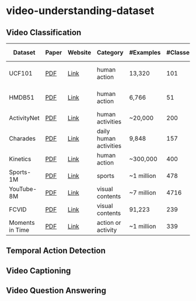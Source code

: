 # video-understanding-dataset

## Video Classification

Dataset | Paper | Website | Category | #Examples |#Classes | Duration | Organizer | SOTA performance
--------|-------|---------|----------|-----------|---------|----------|-----------|-----------------
UCF101  | [PDF][p1] | [Link][l1] | human action | 13,320 | 101 | <10s    | UCF       | 98% (DeepMind I3D)
HMDB51  | [PDF][p2] | [Link][l2] | human action | 6,766 | 51 | <10s    | SERRE LAB, Brown | -
ActivityNet| [PDF][p8] | [Link][l8] | human activities | ~20,000 | 200 | -    | ActivityNet | 8.83% error (iBUG)
Charades | [PDF][p4] | [Link][l4] | daily human activities | 9,848 | 157 | - | AI2 | -
Kinetics | [PDF][p3] | [Link][l3] | human action | ~300,000 | 400 |  10s    | DeepMind  | -
Sports-1M | [PDF][p5] | [Link][l5] | sports | ~1 million | 478 | 5m36s | Google & Stanford | -
YouTube-8M | [PDF][p6] | [Link][l6] | visual contents | ~7 million | 4716 | 120-500s | Google Cloud | 85% GAP (WILLOW)
FCVID | [PDF][p9] | [Link][l9] | visual contents |  91,223 | 239 | 100s+ | Fudan-Columbia | - 
Moments in Time | [PDF][p7] | [Link][l7] | action or activity | ~1 million | 339 | 3s | MIT-IBM Watson | -


## Temporal Action Detection

## Video Captioning 

## Video Question Answering 


[p1]: http://crcv.ucf.edu/papers/UCF101_CRCV-TR-12-01.pdf
[l1]: http://crcv.ucf.edu/data/UCF101.php
[P2]: http://cbcl.mit.edu/publications/ps/Kuehne_etal_iccv11.pdf
[L2]: http://serre-lab.clps.brown.edu/resource/hmdb-a-large-human-motion-database/
[p3]: https://arxiv.org/abs/1705.06950
[l3]: https://deepmind.com/research/open-source/open-source-datasets/kinetics/
[p4]: https://arxiv.org/abs/1708.02696
[l4]: http://allenai.org/plato/charades/
[p5]: http://cs.stanford.edu/people/karpathy/deepvideo/deepvideo_cvpr2014.pdf
[l5]: http://cs.stanford.edu/people/karpathy/deepvideo/
[p6]: https://arxiv.org/abs/1609.08675
[l6]: https://research.google.com/youtube8m/
[p7]: http://moments.csail.mit.edu/data/moments_paper.pdf
[l7]: http://moments.csail.mit.edu/
[p8]: https://www.cv-foundation.org/openaccess/content_cvpr_2015/papers/Heilbron_ActivityNet_A_Large-Scale_2015_CVPR_paper.pdf
[l8]: http://activity-net.org/index.html
[p9]: https://arxiv.org/abs/1502.07209
[l9]: http://bigvid.fudan.edu.cn/FCVID/
